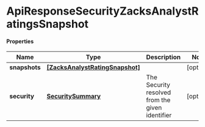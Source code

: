 # ApiResponseSecurityZacksAnalystRatingsSnapshot

#### Properties
Name | Type | Description | Notes
------------ | ------------- | ------------- | -------------
**snapshots** | [**[ZacksAnalystRatingSnapshot]**](ZacksAnalystRatingSnapshot.md) |  | [optional] 
**security** | [**SecuritySummary**](SecuritySummary.md) | The Security resolved from the given identifier | [optional] 



